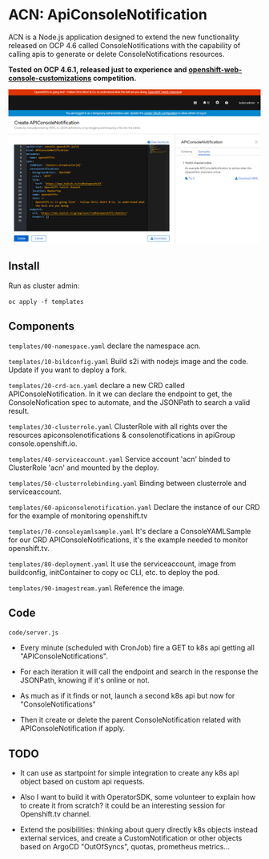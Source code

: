 # ACN: ApiConsoleNotification

ACN is a Node.js application designed to extend the new functionality released on OCP 4.6 called ConsoleNotifications with the capability of calling apis to generate or delete ConsoleNotifications resources.

**Tested on OCP 4.6.1, released just to experience and [openshift-web-console-customizations](https://github.com/redhat-developer/openshift-web-console-customizations) competition.**

![ACN Image](ACN.png)

## Install

Run as cluster admin:

```oc apply -f templates``` 

## Components

```templates/00-namespace.yaml``` declare the namespace acn.

```templates/10-bildconfig.yaml``` Build s2i with nodejs image and the code. Update if you want to deploy a fork.

```templates/20-crd-acn.yaml``` declare a new CRD called APIConsoleNotification. In it we can declare the endpoint to get, the ConsoleNofication spec to automate, and the JSONPath to search a valid result.

```templates/30-clusterrole.yaml``` ClusterRole with all rights over the resources apiconsolenotifications & consolenotifications in apiGroup console.openshift.io.

```templates/40-serviceaccount.yaml``` Service account 'acn' binded to ClusterRole 'acn' and mounted by the deploy.

```templates/50-clusterrolebinding.yaml``` Binding between clusterrole and serviceaccount.

```templates/60-apiconsolenotification.yaml``` Declare the instance of our CRD for the example of monitoring openshift.tv

```templates/70-consoleyamlsample.yaml``` It's declare a ConsoleYAMLSample for our CRD APIConsoleNotifications, it's the example needed to monitor openshift.tv.

```templates/80-deployment.yaml``` It use the serviceaccount, image from buildconfig, initContainer to copy oc CLI, etc. to deploy the pod.

```templates/90-imagestream.yaml``` Reference the image.

## Code

```code/server.js``` 
- Every minute (scheduled with CronJob) fire a GET to k8s api getting all "APIConsoleNotifications".

- For each iteration it will call the endpoint and search in the response the JSONPath, knowing if it's online or not.

- As much as if it finds or not, launch a second k8s api but now for "ConsoleNotifications"

- Then it create or delete the parent ConsoleNotification related with APIConsoleNotification if apply.

## TODO

- It can use as startpoint for simple integration to create any k8s api object based on custom api requests.

- Also I want to build it with OperatorSDK, some volunteer to explain how to create it from scratch? it could be an interesting session for Openshift.tv channel.

- Extend the posibilities: thinking about query directly k8s objects instead external services, and create a CustomNotification or other objects based on ArgoCD "OutOfSyncs", quotas, prometheus metrics...